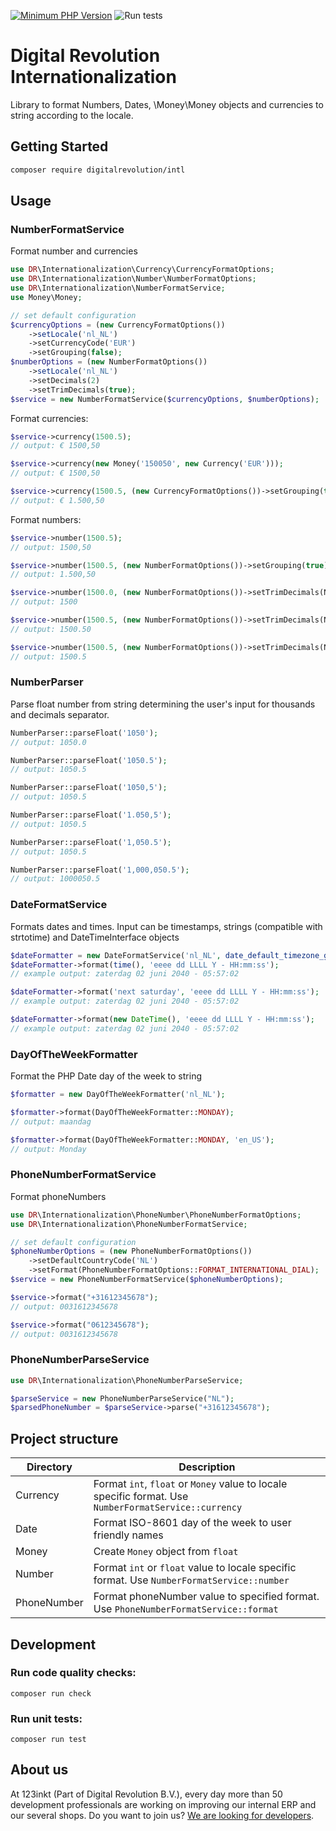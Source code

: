 [![Minimum PHP Version](https://img.shields.io/badge/php-%3E%3D%208.1-8892BF)](https://php.net/)
![Run tests](https://github.com/123inkt/internationalization/workflows/Run%20checks/badge.svg)

# Digital Revolution Internationalization

Library to format Numbers, Dates, \Money\Money objects and currencies to string according to the locale.

## Getting Started

```bash
composer require digitalrevolution/intl
```

## Usage

### NumberFormatService
Format number and currencies
```php
use DR\Internationalization\Currency\CurrencyFormatOptions;
use DR\Internationalization\Number\NumberFormatOptions;
use DR\Internationalization\NumberFormatService;
use Money\Money;

// set default configuration
$currencyOptions = (new CurrencyFormatOptions())
    ->setLocale('nl_NL')
    ->setCurrencyCode('EUR')
    ->setGrouping(false);
$numberOptions = (new NumberFormatOptions())
    ->setLocale('nl_NL')
    ->setDecimals(2)
    ->setTrimDecimals(true); 
$service = new NumberFormatService($currencyOptions, $numberOptions);
```

Format currencies:
```php
$service->currency(1500.5);                                                       
// output: € 1500,50

$service->currency(new Money('150050', new Currency('EUR')));                    
// output: € 1500,50

$service->currency(1500.5, (new CurrencyFormatOptions())->setGrouping(true));
// output: € 1.500,50
```

Format numbers:
```php
$service->number(1500.5);                                                        
// output: 1500,50

$service->number(1500.5, (new NumberFormatOptions())->setGrouping(true));   
// output: 1.500,50

$service->number(1500.0, (new NumberFormatOptions())->setTrimDecimals(NumberFormatOptions::TRIM_DECIMAL_ALL_OR_NOTHING));  
// output: 1500

$service->number(1500.5, (new NumberFormatOptions())->setTrimDecimals(NumberFormatOptions::TRIM_DECIMAL_ALL_OR_NOTHING));  
// output: 1500.50

$service->number(1500.5, (new NumberFormatOptions())->setTrimDecimals(NumberFormatOptions::TRIM_DECIMAL_ANY));  
// output: 1500.5
```

### NumberParser
Parse float number from string determining the user's input for thousands and decimals separator.
```php
NumberParser::parseFloat('1050');
// output: 1050.0

NumberParser::parseFloat('1050.5');
// output: 1050.5

NumberParser::parseFloat('1050,5');
// output: 1050.5

NumberParser::parseFloat('1.050,5');
// output: 1050.5

NumberParser::parseFloat('1,050.5');
// output: 1050.5

NumberParser::parseFloat('1,000,050.5');
// output: 1000050.5
```

### DateFormatService
Formats dates and times. 
Input can be timestamps, strings (compatible with strtotime) and DateTimeInterface objects
```php
$dateFormatter = new DateFormatService('nl_NL', date_default_timezone_get());
$dateFormatter->format(time(), 'eeee dd LLLL Y - HH:mm:ss');
// example output: zaterdag 02 juni 2040 - 05:57:02

$dateFormatter->format('next saturday', 'eeee dd LLLL Y - HH:mm:ss');
// example output: zaterdag 02 juni 2040 - 05:57:02

$dateFormatter->format(new DateTime(), 'eeee dd LLLL Y - HH:mm:ss');
// example output: zaterdag 02 juni 2040 - 05:57:02
```

### DayOfTheWeekFormatter
Format the PHP Date day of the week to string

```php
$formatter = new DayOfTheWeekFormatter('nl_NL');

$formatter->format(DayOfTheWeekFormatter::MONDAY);
// output: maandag

$formatter->format(DayOfTheWeekFormatter::MONDAY, 'en_US');
// output: Monday
```

### PhoneNumberFormatService
Format phoneNumbers
```php
use DR\Internationalization\PhoneNumber\PhoneNumberFormatOptions;
use DR\Internationalization\PhoneNumberFormatService;

// set default configuration
$phoneNumberOptions = (new PhoneNumberFormatOptions())
    ->setDefaultCountryCode('NL')
    ->setFormat(PhoneNumberFormatOptions::FORMAT_INTERNATIONAL_DIAL);
$service = new PhoneNumberFormatService($phoneNumberOptions);

$service->format("+31612345678");                                                       
// output: 0031612345678

$service->format("0612345678");                                                       
// output: 0031612345678
```

### PhoneNumberParseService

```php
use DR\Internationalization\PhoneNumberParseService;

$parseService = new PhoneNumberParseService("NL");
$parsedPhoneNumber = $parseService->parse("+31612345678");
```


## Project structure

| Directory   | Description                                                                                           |
|-------------|-------------------------------------------------------------------------------------------------------|
| Currency    | Format `int`, `float` or `Money` value to locale specific format. Use `NumberFormatService::currency` |
| Date        | Format ISO-8601 day of the week to user friendly names                                                | 
| Money       | Create `Money` object from `float`                                                                    |
| Number      | Format `int` or `float` value to locale specific format. Use `NumberFormatService::number`            |              
| PhoneNumber | Format phoneNumber value to specified format. Use `PhoneNumberFormatService::format`                  |              

## Development

### Run code quality checks:

`composer run check`

### Run unit tests:

`composer run test`

## About us

At 123inkt (Part of Digital Revolution B.V.), every day more than 50 development professionals are working on improving our internal ERP 
and our several shops. Do you want to join us? [We are looking for developers](https://www.werkenbij123inkt.nl/zoek-op-afdeling/it).
